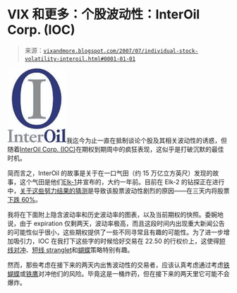 <!--yml

分类：未分类

日期：2024-05-18 19:06:51

-->

# VIX 和更多：个股波动性：InterOil Corp. (IOC)

> 来源：[`vixandmore.blogspot.com/2007/07/individual-stock-volatility-interoil.html#0001-01-01`](http://vixandmore.blogspot.com/2007/07/individual-stock-volatility-interoil.html#0001-01-01)

![](img/2e73b0ae29851a813b820b515568ad2b.png)我迄今为止一直在抵制谈论个股及其相关波动性的诱惑，但随着[InterOil Corp. (IOC)](http://finance.google.com/finance?q=ioc&hl=en)在期权到期周中的疯狂表现，这似乎是打破沉默的最佳时机。

简而言之，InterOil 的故事是关于在一口气田（约 15 万亿立方英尺）发现的故事，这个气田是他们[Elk-1](http://www.interoil.com/Reports.asp)井宣布的，大约一年前。目前在 Elk-2 的钻探正在进行中，[关于这些努力结果的猜测](http://www.canada.com/nationalpost/financialpost/story.html?id=f9af3222-8351-4c54-92c6-dddde779e05a&k=11483)是导致该股票波动性剧烈的原因——在三天内将股票[下跌 60%](http://stockcharts.com/charts/gallery.html?ioc)。

我将在下面附上隐含波动率和历史波动率的图表，以及当前期权的快照。委婉地说，由于 expiration 仅剩两天，波动率极高，而且这段时间内出现重大新闻公告的可能性似乎很小，这些期权提供了一些不同寻常且有趣的可能性。为了进一步增加吸引力，IOC 在我打下这些字的时候恰好交易在 22.50 的行权价上，这使得[短线对冲](http://www.theoptionsguide.com/short-straddle.aspx)、[短线 stranglet](http://www.theoptionsguide.com/short-strangle.aspx)和[蝴蝶](http://www.theoptionsguide.com/butterfly-spread.aspx)策略特别有趣。

然而，那些考虑在接下来的两天内出售波动性的交易者，应该认真考虑通过考虑[铁蝴蝶](http://www.theoptionsguide.com/iron-butterfly.aspx)或[铁鹰](http://www.theoptionsguide.com/iron-condor.aspx)对冲他们的风险。毕竟这是一桶炸药，但在接下来的两天里它可能不会爆炸。
